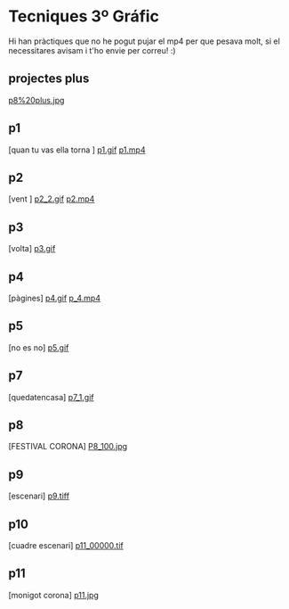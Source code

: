 # Tecniques 3º Gráfic
Hi han pràctiques que no he pogut pujar el mp4 per que pesava molt, si el necessitares avisam i t'ho envie per correu! :)
## projectes plus
[p8%20plus.jpg](p8%20plus.jpg)
## p1
[quan tu vas ella torna ]
[p1.gif](p1.gif) [p1.mp4](p1.mp4)
## p2
[vent ]
[p2_2.gif](p2_2.gif) [p2.mp4](p2.mp4)
## p3
[volta] 
[p3.gif](p3.gif)
## p4
[pàgines] 
[p4.gif](p4.gif) [p_4.mp4](p_4.mp4)
## p5
[no es no] 
[p5.gif](p5.gif)
## p7 
[quedatencasa] 
[p7_1.gif](p7_1.gif)
## p8
[FESTIVAL CORONA] 
[P8_100.jpg](P8_100.jpg)
## p9
[escenari] 
[p9.tiff](p9.tif)
## p10
[cuadre escenari] 
[p11_00000.tif](p11_00000.tif)
## p11
[monigot corona] [p11.jpg](p11.jpg)
